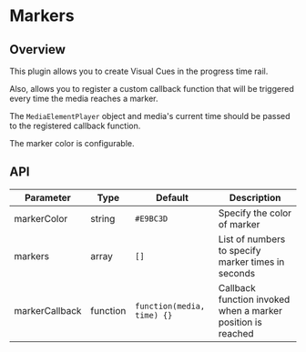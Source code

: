 # Markers

## Overview

This plugin allows you to create Visual Cues in the progress time rail.

Also, allows you to register a custom callback function that will be triggered every time the media reaches a marker.

The `MediaElementPlayer` object and media's current time should be passed to the registered callback function. 

The marker color is configurable.
 
## API

Parameter | Type | Default | Description
------ | --------- | ------- | --------
markerColor | string | `#E9BC3D` | Specify the color of marker
markers | array | `[]` | List of numbers to specify marker times in seconds
markerCallback | function | `function(media, time) {}` | Callback function invoked when a marker position is reached